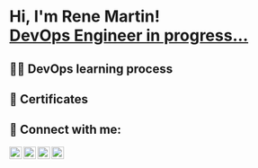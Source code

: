 <h1>Hi, I'm Rene Martin! <br/><a href="https://github.com/renekuda38">DevOps Engineer in progress...</a>

<h2>👨‍💻 DevOps learning process</h2>

<!-- <b>🧪 Creating a HomeLab</b>
  - [Praciting DS & Algos in Python](https://github.com/joshmadakor1/Algorithms-Practice)
- <b>Data Structures and Algorithms Practice (AlgoExpert)</b>
  - [Praciting DS & Algos in Python](https://github.com/joshmadakor1/Algorithms-Practice)


<h2>📺 Popular YouTube Videos</h2>

- [How to get into Cybersecurity Starting From Zero](https://www.youtube.com/watch?v=a83ASGn_V_s)
-->

<h2>📃 Certificates</h2>

<h2> 🤳 Connect with me:</h2>

[<img align="left" alt="ReneMartinKuda | YouTube" width="22px" src="https://cdn.jsdelivr.net/npm/simple-icons@v3/icons/youtube.svg" />][youtube]
[<img align="left" alt="ReneMartinKuda | Twitter" width="22px" src="https://cdn.jsdelivr.net/npm/simple-icons@v3/icons/twitter.svg" />][twitter]
[<img align="left" alt="ReneMartinKuda | LinkedIn" width="22px" src="https://cdn.jsdelivr.net/npm/simple-icons@v3/icons/linkedin.svg" />][linkedin]
[<img align="left" alt="ReneMartinKuda | Instagram" width="22px" src="https://cdn.jsdelivr.net/npm/simple-icons@v3/icons/instagram.svg" />][instagram]

[twitter]: https://x.com/_renemartin
[youtube]: https://www.youtube.com/c/joshmadakor
[instagram]: https://www.instagram.com/joshmadakor/
[linkedin]: https://www.linkedin.com/in/rené-martin-kuda-5ba2561b5/
